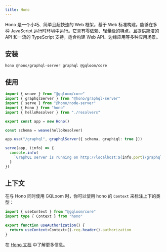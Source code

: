 ```yaml
---
title: Hono
---
```


Hono 是一个小巧、简单且超快速的 Web 框架，基于 Web 标准构建，能够在多种 JavaScript 运行时环境中运行。它具有零依赖、轻量级的特点，且提供简洁的 API 和一流的 TypeScript 支持，适合构建 Web API、边缘应用等多种应用场景。

## 安装

```package-install
hono @hono/graphql-server graphql @gqloom/core
```

## 使用

```ts
import { weave } from "@gqloom/core"
import { graphqlServer } from "@hono/graphql-server"
import { serve } from "@hono/node-server"
import { Hono } from "hono"
import { helloResolver } from "./resolvers"

export const app = new Hono()

const schema = weave(helloResolver)

app.use("/graphql", graphqlServer({ schema, graphiql: true }))

serve(app, (info) => {
  console.info(
    `GraphQL server is running on http://localhost:${info.port}/graphql`
  )
})
```

## 上下文

在与 Hono 同时使用 GQLoom 时，你可以使用 hono 的 `Context` 来标注上下的类型：

```ts
import { useContext } from "@gqloom/core"
import type { Context } from "hono"

export function useAuthorization() {
  return useContext<Context>().req.header().authorization
}
```

在 [Hono 文档](https://hono.dev/docs/api/context) 中了解更多信息。
